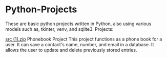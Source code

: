 # Python-Projects
These are basic python projects written in Python, also using various models such as, tkinter, venv, and sqlite3.
Projects:

[src (1).zip](https://github.com/tylerlynn13/Python-Projects/files/13185069/src.1.zip)
Phonebook Project
  This project functions as a phone book for a user. It can save a contact's name, number, and email in a database. It allows the user to update and delete previously stored entries.
